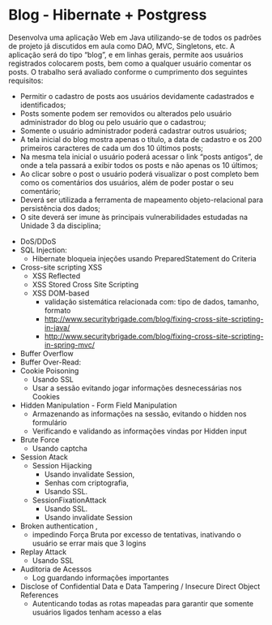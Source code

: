 # Blog - Hibernate + Postgress


Desenvolva uma aplicação Web em Java utilizando-se de todos os padrões de
projeto já discutidos em aula como DAO, MVC, Singletons, etc. A aplicação será do tipo
“blog”, e em linhas gerais, permite aos usuários registrados colocarem posts, bem
como a qualquer usuário comentar os posts. O trabalho será avaliado conforme o
cumprimento dos seguintes requisitos:

- Permitir o cadastro de posts aos usuários devidamente cadastrados e
identificados;
- Posts somente podem ser removidos ou alterados pelo usuário administrador
do blog ou pelo usuário que o cadastrou;
- Somente o usuário administrador poderá cadastrar outros usuários;
- A tela inicial do blog mostra apenas o título, a data de cadastro e os 200
primeiros caracteres de cada um dos 10 últimos posts;
- Na mesma tela inicial o usuário poderá acessar o link “posts antigos”, de onde a
tela passará a exibir todos os posts e não apenas os 10 últimos;
- Ao clicar sobre o post o usuário poderá visualizar o post completo bem como os
comentários dos usuários, além de poder postar o seu comentário;
- Deverá ser utilizada a ferramenta de mapeamento objeto-relacional para
persistência dos dados;
- O site deverá ser imune às principais vulnerabilidades estudadas na Unidade 3
da disciplina; 



* DoS/DDoS
* SQL Injection:
    * Hibernate bloqueia injeções usando PreparedStatement do Criteria
* Cross-site scripting XSS
    * XSS Reflected
    * XSS Stored Cross Site Scripting 
    * XSS DOM-based
        * validação sistemática relacionada com: tipo de dados, tamanho, formato
        * http://www.securitybrigade.com/blog/fixing-cross-site-scripting-in-java/
        * http://www.securitybrigade.com/blog/fixing-cross-site-scripting-in-spring-mvc/
* Buffer Overflow
* Buffer Over-Read:
* Cookie Poisoning 
    * Usando SSL
    * Usar a sessão evitando jogar informações desnecessárias nos Cookies
* Hidden Manipulation - Form Field Manipulation 
    * Armazenando as informações na sessão, evitando o hidden nos formulário
    * Verificando e validando as informações vindas por Hidden input
* Brute Force
    * Usando captcha
* Session Atack
    * Session Hijacking
        * Usando invalidate Session, 
        * Senhas com criptografia, 
        * Usando SSL.
    * SessionFixationAttack 
        * Usando SSL.
        * Usando invalidate Session 
* Broken authentication , 
    * impedindo Força Bruta por excesso de tentativas, inativando o usuário se errar mais que 3 logins
* Replay Attack 
    * Usando SSL
* Auditoria de Acessos
    * Log guardando informações importantes
* Disclose of Confidential Data e Data Tampering /  Insecure Direct Object References
    * Autenticando todas as rotas mapeadas para garantir que somente usuários ligados tenham acesso a elas
